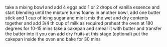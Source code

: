 take a mixing bowl and add 4 eggs
add 1 or 2 drops of vanilla essence and start blending until the mixture turns foamy
in another bowl, add one butter stick and 1 cup of icing sugar and mix it
mix the wet and dry contents together and add 3/4 th cup of milk as required 
preheat the oven at 180 degrees for 10-15 mins
take a cakepan and smear it with butter and transfer the batter into it
you can add dry fruits at this stage (optional)
put the cakepan inside the oven and bake for 30 mins